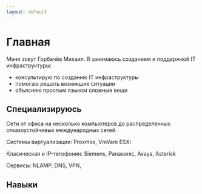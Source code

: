 ```yaml
---
layout: default
---
```


# Главная

Меня зовут Горбачёв Михаил. Я занимаюсь созданием и поддержкой IT инфраструктуры:
- консультирую по созданию IT инфраструктуры  
- помогаю решать возникшие ситуации
- объясняю простым языком сложные вещи

## Специализируюсь

Сети от офиса на несколько компьютеров до распределенных отказоустойчивых международных сетей. 

Системы виртуализации: Proxmox, VmVare ESXi

Класическая и IP-телефония: Siemens, Panasonic, Avaya, Asterisk

Сервисы: NLAMP, DNS, VPN, 

## Навыки